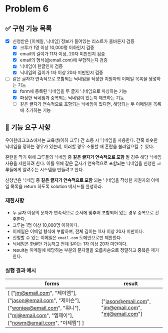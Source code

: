# Problem 6

## ✅ 구현 기능 목록

- [x] 신청받은 [이메일, 닉네임] 정보가 들어있는 리스트가 올바른지 검증
    - [x] 크루가 1명 이상 10,000명 이하인지 검증
    - [x] email의 길이가 11자 이상, 20자 미만인지 검증
    - [x] email의 형식(@email.com)에 부합하는지 검증
    - [x] 닉네임이 한글인지 검증
    - [x] 닉네임의 길이가 1자 이상 20자 미만인지 검증
  
- [ ] 같은 글자가 연속적으로 포함되는 닉네임을 작성한 지원자의 이메일 목록을 생성하는 기능
  - [x] form에 등록된 닉네임을 두 글자 닉네임으로 파싱하는 기능
  - [x] 파싱한 닉네임과 중복되는 닉네임이 있는지 체크하는 기능
  - [ ] 같은 글자가 연속적으로 포함되는 닉네임이 있다면, 해당되는 두 이메일을 목록에 추가하는 기능

## 🚀 기능 요구 사항

우아한테크코스에서는 교육생(이하 크루) 간 소통 시 닉네임을 사용한다. 간혹 비슷한 닉네임을 정하는 경우가 있는데, 이러할 경우 소통할 때 혼란을 불러일으킬 수 있다.

혼란을 막기 위해 크루들의 닉네임 중 **같은 글자가 연속적으로 포함** 될 경우 해당 닉네임 사용을 제한하려 한다. 이를 위해 같은 글자가 연속적으로 포함되는 닉네임을 신청한 크루들에게 알려주는 시스템을 만들려고 한다.


신청받은 닉네임 중 **같은 글자가 연속적으로 포함** 되는 닉네임을 작성한 지원자의 이메일 목록을 return 하도록 solution 메서드를 완성하라.

### 제한사항

- 두 글자 이상의 문자가 연속적으로 순서에 맞추어 포함되어 있는 경우 중복으로 간주한다.
- 크루는 1명 이상 10,000명 이하이다.
- 이메일은 이메일 형식에 부합하며, 전체 길이는 11자 이상 20자 미만이다.
- 신청할 수 있는 이메일은 `email.com` 도메인으로만 제한한다.
- 닉네임은 한글만 가능하고 전체 길이는 1자 이상 20자 미만이다.
- result는 이메일에 해당하는 부분의 문자열을 오름차순으로 정렬하고 중복은 제거한다.

### 실행 결과 예시

| forms | result |
| --- | --- |
| [ ["jm@email.com", "제이엠"], ["jason@email.com", "제이슨"], ["woniee@email.com", "워니"], ["mj@email.com", "엠제이"], ["nowm@email.com", "이제엠"] ] | ["jason@email.com", "jm@email.com", "mj@email.com"] |
